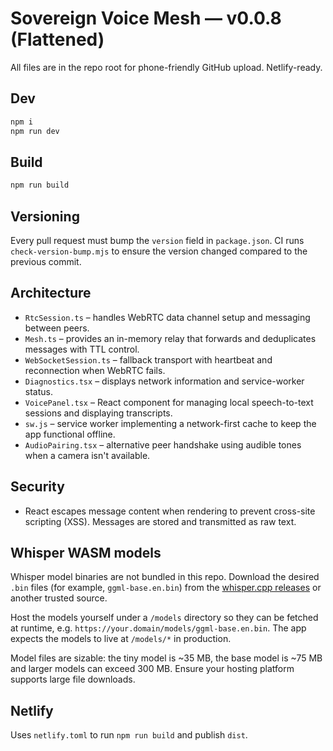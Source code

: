 # Sovereign Voice Mesh — v0.0.8 (Flattened)

All files are in the repo root for phone-friendly GitHub upload. Netlify-ready.

## Dev

```bash
npm i
npm run dev
```

## Build

```bash
npm run build
```

## Versioning

Every pull request must bump the `version` field in `package.json`. CI runs
`check-version-bump.mjs` to ensure the version changed compared to the previous
commit.

## Architecture

- `RtcSession.ts` – handles WebRTC data channel setup and messaging between peers.
- `Mesh.ts` – provides an in-memory relay that forwards and deduplicates messages with TTL control.
- `WebSocketSession.ts` – fallback transport with heartbeat and reconnection when WebRTC fails.
- `Diagnostics.tsx` – displays network information and service-worker status.
- `VoicePanel.tsx` – React component for managing local speech-to-text sessions and displaying transcripts.
- `sw.js` – service worker implementing a network-first cache to keep the app functional offline.
- `AudioPairing.tsx` – alternative peer handshake using audible tones when a camera isn't available.

## Security

- React escapes message content when rendering to prevent cross-site scripting (XSS). Messages are stored and transmitted as raw text.

## Whisper WASM models

Whisper model binaries are not bundled in this repo. Download the desired `.bin` files (for example, `ggml-base.en.bin`) from the [whisper.cpp releases](https://huggingface.co/ggerganov/whisper.cpp/tree/main) or another trusted source.

Host the models yourself under a `/models` directory so they can be fetched at runtime, e.g. `https://your.domain/models/ggml-base.en.bin`. The app expects the models to live at `/models/*` in production.

Model files are sizable: the tiny model is ~35 MB, the base model is ~75 MB and larger models can exceed 300 MB. Ensure your hosting platform supports large file downloads.

## Netlify

Uses `netlify.toml` to run `npm run build` and publish `dist`.
